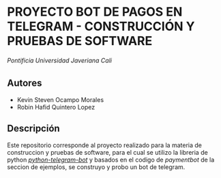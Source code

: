 # **PROYECTO BOT DE PAGOS EN TELEGRAM - CONSTRUCCIÓN Y PRUEBAS DE SOFTWARE**

###### *Pontificia Universidad Javeriana Cali*

## **Autores**
- Kevin Steven Ocampo Morales
- Robin Hafid Quintero Lopez

## **Descripción**
Este repositorio corresponde al proyecto realizado para la materia de construccion y pruebas de software, para el cual se utilizo la libreria de python *[python-telegram-bot](https://github.com/python-telegram-bot/python-telegram-bot.git)* y basados en el codigo de *paymentbot* de la seccion de ejemplos, se construyo y probo un bot de telegram.